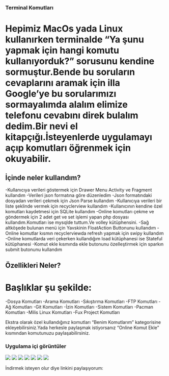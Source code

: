 <h3>Terminal Komutları</h3>


<h1>Hepimiz MacOs yada Linux kullanırken terminalde “Ya şunu yapmak için hangi komutu kullanıyorduk?” sorusunu kendine sormuştur.Bende bu soruların cevaplarını aramak için illa Google’ye bu sorularımızı sormayalımda alalım elimize telefonu cevabını direk bulalım dedim.Bir nevi el kitapçığı.İsteyenlerde uygulamayı açıp komutları öğrenmek için okuyabilir.</h1>

<h2>İçinde neler kullandım?</h2>

-Kullanıcıya verileri göstermek için Drawer Menu Activity ve Fragment kullandım
-Verileri json formatına göre düzenledim
-Json formatındaki dosyadan verileri çekmek için Json Parse kullandım
-Kullanıcıya verileri bir liste şeklinde vermek için recyclerview kullandım
-Kullanıcının kendine özel komutları kaydetmesi için SQLite kullandım
-Online komutları çekme ve göndermek için 2 adet get ve set işlemi yapan php dosyası kullandım.Komutları ise mysqlde tuttum.Ve volley kütüphensini.
-Sağ altköşede bulunan menü için Yavskinin FloatAction Buttonunu kullandım
-Online komutlar kısmın recyclerviewda refresh yapmak için swipy kullandım
-Online komutlarda veri çekerken kullandığım load kütüphanesi ise Stateful kütüphanesi
-Komut ekle kısmında ekle butonunu özelleştirmek için sparkın submit butonunu kullandım

<h2>Özellikleri Neler?</h2>

<h1>Başlıklar şu şekilde:</h1>

-Dosya Komutları
-Arama Komutları
-Sıkıştırma Komutları
-FTP Komutları
-Ağ Komutları
-Git Komutları
-İzin Komutları
-Sistem Komutları
-Pacman Komutları
-Milis Linux Komutları
-Fux Project Komutları

<p>Ekstra olarak özel kullandığınız komutları “Benim Komutlarım” kategorisine ekleyebilirsiniz.Yada herkesle paylaşmak istiyorsanız “Online Komut Ekle” kısmından komutunuzu paylaşabilirsiniz.</p>

<h3>Uygulama içi görüntüler</h3>
<img src="https://cdn-images-1.medium.com/max/400/1*LLJ_M0LqZ_s-1VK82EbVbg.png"></img>
<img src="https://cdn-images-1.medium.com/max/400/1*7Bffje6jyxGk23FW1PMngQ.png"></img>
<img src="https://cdn-images-1.medium.com/max/400/1*7oldhKHXxp-djYPrHNTUKQ.png"></img>
<img src="https://cdn-images-1.medium.com/max/400/1*TNTb3fj-v_0rO8zcQ6bVOQ.png"></img>
<img src="https://cdn-images-1.medium.com/max/400/1*u-7A0UboVmRIvX_zJ51uNg.png"></img>
<img src="https://cdn-images-1.medium.com/max/400/1*GJPB5vpWoY1oDkMY40-A9w.png"></img>
<img src="https://cdn-images-1.medium.com/max/400/1*jZByOiaCwG5f4rTGfk6ECA.png"></img>

İndirmek isteyen olur diye linkini paylaşıyorum:<a src="https://play.google.com/store/apps/details?id=hsmnzaydn.serkanozaydin.net&hl=tr"></a>

